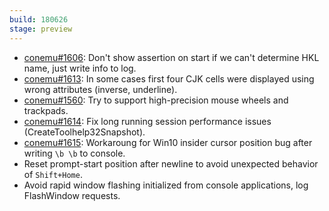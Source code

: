```yaml
---
build: 180626
stage: preview
---
```


* [conemu#1606](https://github.com/Maximus5/ConEmu/issues/1606): Don't show assertion on start if we can't determine HKL name, just write info to log.
* [conemu#1613](https://github.com/Maximus5/ConEmu/issues/1613): In some cases first four CJK cells were displayed using wrong attributes (inverse, underline).
* [conemu#1560](https://github.com/Maximus5/ConEmu/issues/1560): Try to support high-precision mouse wheels and trackpads.
* [conemu#1614](https://github.com/Maximus5/ConEmu/issues/1614): Fix long running session performance issues (CreateToolhelp32Snapshot).
* [conemu#1615](https://github.com/Maximus5/ConEmu/issues/1615): Workaroung for Win10 insider cursor position bug after writing `\b \b` to console.
* Reset prompt-start position after newline to avoid unexpected behavior of `Shift+Home`.
* Avoid rapid window flashing initialized from console applications, log FlashWindow requests.
